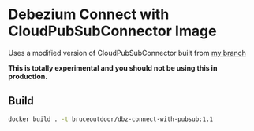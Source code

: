 # Debezium Connect with CloudPubSubConnector Image

Uses a modified version of CloudPubSubConnector built from [my branch](https://github.com/bruceoutdoors/pubsub/tree/bruce_tweaking)

**This is totally experimental and you should not be using this in production.**

## Build

```sh
docker build . -t bruceoutdoor/dbz-connect-with-pubsub:1.1
```
